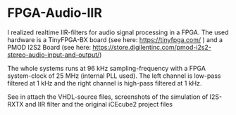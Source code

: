 # FPGA-Audio-IIR

I realized realtime IIR-filters for audio signal processing in a FPGA.
The used hardware is a TinyFPGA-BX board (see here: https://tinyfpga.com/ ) and a PMOD I2S2 Board (see here: https://store.digilentinc.com/pmod-i2s2-stereo-audio-input-and-output/)

The whole systems runs at 96 kHz sampling-frequency with a FPGA system-clock of 25 MHz (internal PLL used).
The left channel is low-pass filtered at 1 kHz and the right channel is high-pass filtered at 1 kHz.

See in attach the VHDL-source files, screenshots of the simulation of I2S-RXTX and IIR filter and the original iCEcube2 project files
